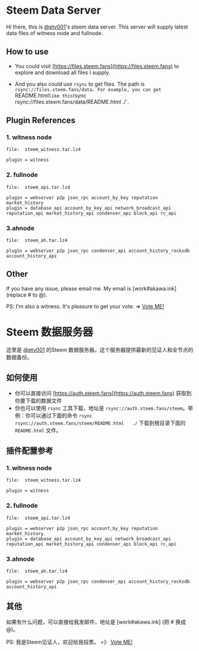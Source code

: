 # Steem Data Server

Hi there, this is [@ety001](https://steemit.com/@ety001)'s steem data server. This server will supply latest data files of witness node and fullnode.

## How to use

* You could visit [https://files.steem.fans](https://files.steem.fans) to explore and download all files I supply.

* And you also could use `rsync` to get files. The path is `rsync://files.steem.fans/data. For example, you can get `README.html` like this `rsync rsync://files.steem.fans/data/README.html ./`.

## Plugin References

### 1. witness node
```
file:  steem_witness.tar.lz4

plugin = witness
```

### 2. fullnode
```
file:  steem_api.tar.lz4

plugin = webserver p2p json_rpc account_by_key reputation market_history
plugin = database_api account_by_key_api network_broadcast_api reputation_api market_history_api condenser_api block_api rc_api
```

### 3.ahnode
```
file:  steem_ah.tar.lz4

plugin = webserver p2p json_rpc condenser_api account_history_rocksdb account_history_api
```

## Other

If you have any issue, please email me. My email is [work#akawa.ink] (replace # to @).

PS: I'm also a witness. It's pleasure to get your vote. => [Vote ME!](https://auth.steem.fans/sign/account_witness_vote?approve=1&witness=ety001)



# Steem 数据服务器

这里是 [@ety001](https://steemit.com/@ety001) 的Steem 数据服务器。这个服务器提供最新的见证人和全节点的数据备份。

## 如何使用

* 你可以直接访问 [https://auth.steem.fans](https://auth.steem.fans) 获取到你要下载的数据文件
* 你也可以使用 `rsync` 工具下载，地址是 `rsync://auth.steem.fans/steem`。举例：你可以通过下面的命令 `rsync   rsync://auth.steem.fans/steem/README.html   ./` 下载到根目录下面的 `README.html` 文件。

## 插件配置参考

### 1. witness node
```
file:  steem_witness.tar.lz4

plugin = witness
```

### 2. fullnode
```
file:  steem_api.tar.lz4

plugin = webserver p2p json_rpc account_by_key reputation market_history
plugin = database_api account_by_key_api network_broadcast_api reputation_api market_history_api condenser_api block_api rc_api
```

### 3.ahnode
```
file:  steem_ah.tar.lz4

plugin = webserver p2p json_rpc condenser_api account_history_rocksdb account_history_api
```

## 其他

如果有什么问题，可以直接给我发邮件，地址是 [work#akawa.ink] (把 # 换成 @)。

PS: 我是Steem见证人，欢迎给我投票。 =》 [Vote ME!](https://auth.steem.fans/sign/account_witness_vote?approve=1&witness=ety001) 